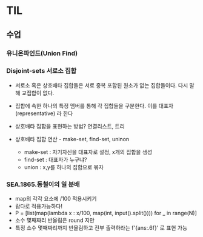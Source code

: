 # TIL

## 수업

### 유니온파인드(Union Find)

### Disjoint-sets 서로소 집합

- 서로소 혹은 상호배타 집합들은 서로 중복 포함된 원소가 없는 집합들이다. 다시 말해 교집합이 없다.

- 집합에 속한 하나의 특정 멤버를 통해 각 집합들을 구분한다. 이를 대표자(representative) 라 한다

- 상호배타 집합을 표현하는 방법? 연결리스트, 트리

- 상호배타 집합 연산 - make-set, find-set, uninon
    - make-set : 자기자신을 대표자로 설정, x개의 집합을 생성
    - find-set : 대표자가 누구냐?
    - union : x,y를 하나의 집합으로 묶자










### SEA.1865.동철이의 일 분배

- map의 각각 요소에 /100 적용시키기
- 람다로 적용가능하다! 
- P = [list(map(lambda x : x/100, map(int, input().split()))) for _ in range(N)]
- 소수 몇째짜리 반올림은 round 지만
- 특정 소수 몇째짜리까지 반올림하고 전부 출력하라는 f'{ans:.6f}' 로 표현 가능

